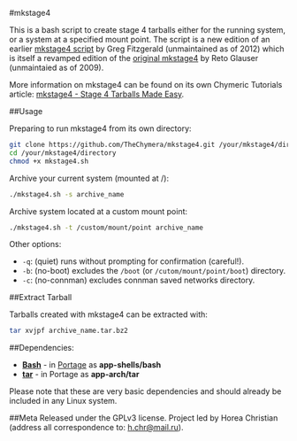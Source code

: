 #mkstage4

This is a bash script to create stage 4 tarballs either for the running system, or a system at a specified mount point.
The script is a new edition of an earlier [mkstage4 script](https://github.com/gregf/bin/blob/master/mkstage4) by Greg Fitzgerald (unmaintained as of 2012) which is itself a revamped edition of the [original mkstage4](http://blinkeye.ch/dokuwiki/doku.php/projects/mkstage4) by Reto Glauser (unmaintaied as of 2009). 
 
More information on mkstage4 can be found on its own Chymeric Tutorials article: [mkstage4 - Stage 4 Tarballs Made Easy](http://tutorials.chymera.eu/blog/2014/05/18/mkstage4-stage4-tarballs-made-easy/). 

##Usage

Preparing to run mkstage4 from its own directory:

```bash
git clone https://github.com/TheChymera/mkstage4.git /your/mkstage4/directory
cd /your/mkstage4/directory
chmod +x mkstage4.sh
```

Archive your current system (mounted at /):

```bash
./mkstage4.sh -s archive_name
```

Archive system located at a custom mount point:

```bash
./mkstage4.sh -t /custom/mount/point archive_name
```

Other options:

* ```-q```: (quiet) runs without prompting for confirmation (careful!).
* ```-b```: (no-boot) excludes the ```/boot``` (or ```/cutom/mount/point/boot```) directory.
* ```-c```: (no-connman) excludes connman saved networks directory.

##Extract Tarball

Tarballs created with mkstage4 can be extracted with:

```bash
tar xvjpf archive_name.tar.bz2
```

##Dependencies:

* **[Bash](https://en.wikipedia.org/wiki/Bash_(Unix_shell))** - in [Portage](http://en.wikipedia.org/wiki/Portage_(software)) as **app-shells/bash**
* **[tar](https://en.wikipedia.org/wiki/Tar_(computing))** - in Portage as **app-arch/tar**

Please note that these are very basic dependencies and should already be included in any Linux system.

##Meta
Released under the GPLv3 license.
Project led by Horea Christian (address all correspondence to: h.chr@mail.ru).
